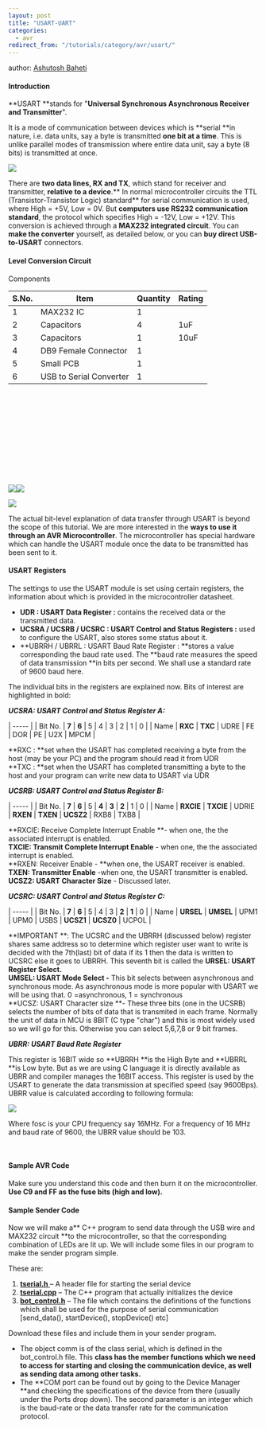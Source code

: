 ```yaml
---
layout: post
title: "USART-UART"
categories:
  - avr
redirect_from: "/tutorials/category/avr/usart/"
---
```


author: [Ashutosh Baheti][9]

#### Introduction

**USART **stands for "**Universal Synchronous Asynchronous Receiver and Transmitter**".

It is a mode of communication between devices which is **serial **in nature, i.e. data units, say a byte is transmitted **one bit at a time**. This is unlike parallel modes of transmission where entire data unit, say a byte (8 bits) is transmitted at once.

**![][1]**

There are **two data lines, RX and TX**, which stand for receiver and transmitter, **relative to a device**.** In normal microcontroller circuits the TTL (Transistor-Transistor Logic) standard** for serial communication is used, where High = +5V, Low = 0V. But **computers use RS232 communication standard**, the protocol which specifies High = -12V, Low = +12V. This conversion is achieved through a **MAX232 integrated circuit**. You can **make the converter** yourself, as detailed below, or you can **buy direct USB-to-USART** connectors.

#### Level Conversion Circuit

Components

| S.No. | Item                    | Quantity | Rating |
| ----- | ----------------------- | -------- | ------ |
| 1     | MAX232 IC               | 1        |        |
| 2     | Capacitors              | 4        | 1uF    |
| 3     | Capacitors              | 1        | 10uF   |
| 4     | DB9 Female Connector    | 1        |        |
| 5     | Small PCB               | 1        |        |
| 6     | USB to Serial Converter | 1        |        |

 

 

 

 

 

 

**![][2]![][3]**

**![][4]**

The actual bit-level explanation of data transfer through USART is beyond the scope of this tutorial. We are more interested in the **ways to use it through an AVR Microcontroller**. The microcontroller has special hardware which can handle the USART module once the data to be transmitted has been sent to it.

#### USART Registers

The settings to use the USART module is set using certain registers, the information about which is provided in the microcontroller datasheet.

* **UDR : USART Data Register :** contains the received data or the transmitted data.
* **UCSRA / UCSRB / UCSRC : USART Control and Status Registers :** used to configure the USART, also stores some status about it.
* **UBRRH / UBRRL : USART Baud Rate Register : **stores a value corresponding the baud rate used. The **baud rate measures the speed of data transmission **in bits per second. We shall use a standard rate of 9600 baud here.

The individual bits in the registers are explained now. Bits of interest are highlighted in bold:

_**UCSRA: USART Control and Status Register A:**_

| ----- |
|  Bit No. |  **7** |  **6** |  5 |  4 |  3 |  2 |  1 |  0 |
|  Name |  **RXC** |  **TXC** |  UDRE |  FE |  DOR |  PE |  U2X |  MPCM |

**RXC : **set when the USART has completed receiving a byte from the host (may be your PC) and the program should read it from UDR  
**TXC : **set when the USART has completed transmitting a byte to the host and your program can write new data to USART via UDR

_**UCSRB: USART Control and Status Register B:**_

| ----- |
|  Bit No. |  **7** |  **6** |  5 |  **4** |  **3** |  **2** |  1 |  0 |
|  Name |  **RXCIE** |  **TXCIE** |  UDRIE |  **RXEN** |  **TXEN** |  **UCSZ2** |  RXB8 |  TXB8 |

**RXCIE: Receive Complete Interrupt Enable **\- when one, the the associated interrupt is enabled.  
**TXCIE: Transmit Complete Interrupt Enable** \- when one, the the associated interrupt is enabled.  
**RXEN: Receiver Enable - **when one, the USART receiver is enabled.  
**TXEN: Transmitter Enable** -when one, the USART transmitter is enabled.  
**UCSZ2: USART Character Size** \- Discussed later.

_**UCSRC: USART Control and Status Register C:**_

| ----- |
|  Bit No. |  **7** |  **6** |  5 |  4 |  3 |  **2** |  **1** |  0 |
|  Name |  **URSEL** |  **UMSEL** |  UPM1 |  UPM0 |  USBS |  **UCSZ1** |  **UCSZ0** |  UCPOL |

**IMPORTANT **: The UCSRC and the UBRRH (discussed below) register shares same address so to determine which register user want to write is decided with the 7th(last) bit of data if its 1 then the data is written to UCSRC else it goes to UBRRH. This seventh bit is called the **URSEL: USART Register Select.**  
**UMSEL: USART Mode Select -** This bit selects between asynchronous and synchronous mode. As asynchronous mode is more popular with USART we will be using that. 0 =asynchronous, 1 = synchronous  
**UCSZ: USART Character size **\- These three bits (one in the UCSRB) selects the number of bits of data that is transmited in each frame. Normally the unit of data in MCU is 8BIT (C type "char") and this is most widely used so we will go for this. Otherwise you can select 5,6,7,8 or 9 bit frames.

_**UBRR: USART Baud Rate Register**_

This register is 16BIT wide so **UBRRH **is the High Byte and **UBRRL **is Low byte. But as we are using C language it is directly available as UBRR and compiler manages the 16BIT access. This register is used by the USART to generate the data transmission at specified speed (say 9600Bps). UBRR value is calculated according to following formula:

**![][5]**

Where fosc is your CPU frequency say 16MHz. For a frequency of 16 MHz and baud rate of 9600, the UBRR value should be 103.

 

#### Sample AVR Code

Make sure you understand this code and then burn it on the microcontroller. **Use C9 and FF as the fuse bits (high and low).**

#### Sample Sender Code

Now we will make a** C++ program to send data through the USB wire and MAX232 circuit **to the microcontroller, so that the corresponding combination of LEDs are lit up. We will include some files in our program to make the sender program simple.

These are:

1. [**tserial.h** ][6]– A header file for starting the serial device
2. [**tserial.cpp**][7] – The C++ program that actually initializes the device
3. [**bot_control.h**][8] – The file which contains the definitions of the functions which shall be used for the purpose of serial communication [send_data(), startDevice(), stopDevice() etc]

Download these files and include them in your sender program.

* The object comm is of the class serial, which is defined in the bot_control.h file. This **class has the member functions which we need to access for starting and closing the communication device, as well as sending data among other tasks.**
* The **COM port can be found out by going to the Device Manager **and checking the specifications of the device from there (usually under the Ports drop down). The second parameter is an integer which is the baud-rate or the data transfer rate for the communication protocol.

[1]: https://docs.google.com/drawings/image?id=slvYquHXgUeM4iu0DpvfvgQ&w=610&h=162&rev=37&ac=1
[2]: https://lh3.googleusercontent.com/HQzmQjHO3DndpVzqQg89hUX0opwL0BEbIcdgEN3N0SrxzkAW57tDe5eZcvvIHmSfU3ETnTTSrbrvPMNSQ_qdCh5Ra4klcv7jzVMGS1OVKwrt3mULGVY
[3]: https://lh4.googleusercontent.com/QFX0a7LtoebctZ__9JGofxk6d1ZWVkVd1A0BwRz6Kh34y56uDpI6EWEZk8VKnekIiKXIQS-lkz3L2dPGJFkNWcBd4eB8A7UeStQb7onw0A3y-oz7xh8
[4]: https://lh4.googleusercontent.com/ycy-4nB7P8hulU9kHrA5AAp1E3hShatCMKRDso2mVhrQGb9wvrfC9ivPdBiSYyGhmhS_UvmFdcChQ6jZ09TgepTPlHtwOUcGouKW-I5gMrYs2IQZBeY
[5]: https://lh4.googleusercontent.com/1hOAVMtlBCCCWV6x1Ew_ZKn9H_K1Z1OOKK_YufokmXQLHQ2VDFY_Fv6ztcBmkZEzNcLh-YrQg7BmInjl58EybrG81_f50fPXQFH-FsFF9X9BNrYyUbI
[6]: http://robotix.in/samplecode/tserial.h
[7]: http://robotix.in/samplecode/tserial.cpp
[8]: http://robotix.in/samplecode/bot_control.h
[9]: mailto:ashutoshbaheti95@gmail.com
